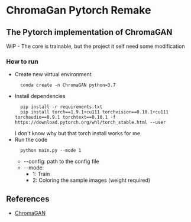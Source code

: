# ChromaGan Pytorch Remake
## The Pytorch implementation of ChromaGAN
WIP - The core is trainable, but the project it self need some modification
### How to run
- Create new virtual environment
  ```
    conda create -n ChromaGAN python=3.7
  ```
- Install dependencies
  ```
    pip install -r requirements.txt
    pip install torch==1.9.1+cu111 torchvision==0.10.1+cu111 torchaudio==0.9.1 torchtext==0.10.1 -f https://download.pytorch.org/whl/torch_stable.html --user
  ```
  I don't know why but that torch install works for me
- Run the code
  ```
    python main.py --mode 1
  ```
  - --config: path to the config file
  - --mode: 
    - 1: Train
    - 2: Coloring the sample images (weight required)

## References
- [ChromaGAN](https://github.com/pvitoria/ChromaGAN)
